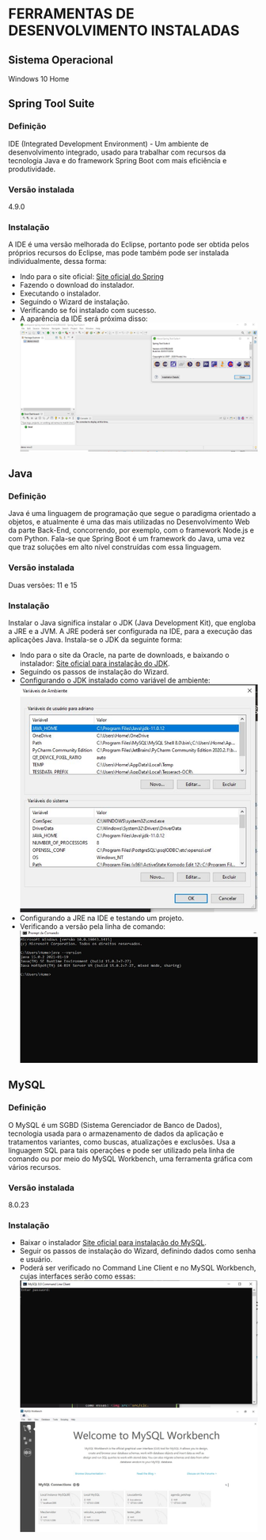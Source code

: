 <h1>FERRAMENTAS DE DESENVOLVIMENTO INSTALADAS</H1>
<h2>Sistema Operacional</h2>
<p>Windows 10 Home</p>
<h2>Spring Tool Suite</h2>
<h3>Definição</h3>
<p>IDE (Integrated Development Environment) - Um ambiente de desenvolvimento integrado, usado para trabalhar com recursos da tecnologia Java e do framework Spring Boot com mais eficiência e produtividade.</p>
<h3>Versão instalada</h3>
<p>4.9.0</p>
<h3>Instalação</h3>
<p>A IDE é uma versão melhorada do Eclipse, portanto pode ser obtida pelos próprios recursos do Eclipse, mas pode também pode ser instalada individualmente, dessa forma:</p>
<ul>
    <li>Indo para o site oficial: <a href='https://spring.io/tools' target='_blank'>Site oficial do Spring</a></li>
    <li>Fazendo o download do instalador.</li>
    <li>Executando o instalador.</li>
    <li>Seguindo o Wizard de instalação.</li>
    <li>Verificando se foi instalado com sucesso.</li>
    <li>A aparência da IDE será próxima disso:<br>
     <img src="src/spring.JPG"/>
    </li>

</ul>
<h2>Java</h2>
<h3>Definição</h3>
<p>Java é uma linguagem de programação que segue o paradigma orientado a objetos, e atualmente é uma das mais utilizadas no Desenvolvimento Web da parte Back-End, concorrendo, por exemplo, com o framework Node.js e com Python. Fala-se que Spring Boot é um framework do Java, uma vez que traz soluções em alto nível construídas com essa linguagem.</p>
<h3>Versão instalada</h3>
<p>Duas versões: 11 e 15</p>
<h3>Instalação</h3>
<p>Instalar o Java significa instalar o JDK (Java Development Kit), que engloba a JRE e a JVM. A JRE poderá ser configurada na IDE, para a execução das aplicações Java. Instala-se o JDK da seguinte forma:</p>
<ul>
    <li>Indo para o site da Oracle, na parte de downloads, e baixando o instalador:  <a href='https://www.oracle.com/java/technologies/downloads/'target='_blank'>Site oficial para instalação do JDK</a>.</li>
    <li>Seguindo os passos de instalação do Wizard.</li>
    <li>Configurando o JDK instalado como variável de ambiente:<br>
     <img src="src/var.JPG"/>
    </li>
    <li>Configurando a JRE na IDE e testando um projeto.</li>
    <li>Verificando a versão pela linha de comando:<img src='src/cmd.JPG'>
    </li>
</ul>

<h2>MySQL</h2>
<h3>Definição</h3>
<p>O MySQL é um SGBD (Sistema Gerenciador de Banco de Dados), tecnologia usada para o armazenamento de dados da aplicação e tratamentos variantes, como buscas, atualizações e exclusões. Usa a linguagem SQL para tais operações e pode ser utilizado pela linha de comando ou por meio do MySQL Workbench, uma ferramenta gráfica com vários recursos.</p>
<h3>Versão instalada</h3>
<p>8.0.23</p>
<h3>Instalação</h3>
<ul>
    <li>Baixar o instalador  <a href='https://dev.mysql.com/downloads/installer/'target='_blank'>Site oficial para instalação do MySQL</a>.</li>
    <li>Seguir os passos de instalação do Wizard, definindo dados como senha e usuário.</li>
    <li>Poderá ser verificado no Command Line Client e no MySQL Workbench, cujas interfaces serão como essas: <img src='src/clc.JPG'><br><img src='src/wkb.JPG'>
    </li>
    
</ul>
